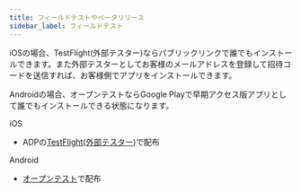 ```yaml
---
title: フィールドテストやベータリリース
sidebar_label: フィールドテスト
---
```



iOSの場合、TestFlight(外部テスター)ならパブリックリンクで誰でもインストールできます。また外部テスターとしてお客様のメールアドレスを登録して招待コードを送信すれば、お客様側でアプリをインストールできます。

Androidの場合、オープンテストならGoogle Playで早期アクセス版アプリとして誰でもインストールできる状態になります。


iOS
 - ADPの[TestFlight(外部テスター)](distribution/build/ios/adp_testflight)で配布

Android
 - [オープンテスト](distribution/build/android/google_play_test)で配布